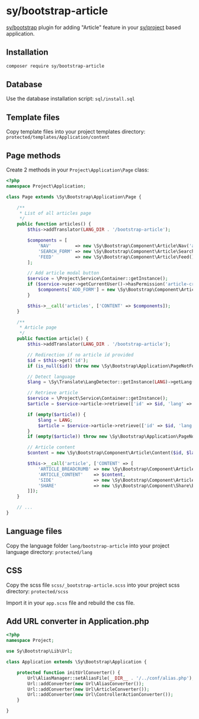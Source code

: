 # sy/bootstrap-article

[sy/bootstrap](https://github.com/syframework/bootstrap) plugin for adding "Article" feature in your [sy/project](https://github.com/syframework/project) based application.

## Installation

```bash
composer require sy/bootstrap-article
```

## Database

Use the database installation script: ```sql/install.sql```

## Template files

Copy template files into your project templates directory: ```protected/templates/Application/content```

## Page methods

Create 2 methods in your ```Project\Application\Page``` class:

```php
<?php
namespace Project\Application;

class Page extends \Sy\Bootstrap\Application\Page {

	/**
	 * List of all articles page
	 */
	public function articles() {
		$this->addTranslator(LANG_DIR . '/bootstrap-article');

		$components = [
			'NAV'         => new \Sy\Bootstrap\Component\Article\Nav('articles'),
			'SEARCH_FORM' => new \Sy\Bootstrap\Component\Article\Search(),
			'FEED'        => new \Sy\Bootstrap\Component\Article\Feed(),
		];

		// Add article modal button
		$service = \Project\Service\Container::getInstance();
		if ($service->user->getCurrentUser()->hasPermission('article-create')) {
			$components['ADD_FORM'] = new \Sy\Bootstrap\Component\Article\Add();
		}

		$this->__call('articles', ['CONTENT' => $components]);
	}

	/**
	 * Article page
	 */
	public function article() {
		$this->addTranslator(LANG_DIR . '/bootstrap-article');

		// Redirection if no article id provided
		$id = $this->get('id');
		if (is_null($id)) throw new \Sy\Bootstrap\Application\PageNotFoundException();

		// Detect language
		$lang = \Sy\Translate\LangDetector::getInstance(LANG)->getLang();

		// Retrieve article
		$service = \Project\Service\Container::getInstance();
		$article = $service->article->retrieve(['id' => $id, 'lang' => $lang]);

		if (empty($article)) {
			$lang = LANG;
			$article = $service->article->retrieve(['id' => $id, 'lang' => $lang]);
		}
		if (empty($article)) throw new \Sy\Bootstrap\Application\PageNotFoundException();

		// Article content
		$content = new \Sy\Bootstrap\Component\Article\Content($id, $lang);

		$this->__call('article', ['CONTENT' => [
			'ARTICLE_BREADCRUMB' => new \Sy\Bootstrap\Component\Article\Breadcrumb($id, $lang),
			'ARTICLE_CONTENT'    => $content,
			'SIDE'               => new \Sy\Bootstrap\Component\Article\Side($id, $article['category_id']),
			'SHARE'              => new \Sy\Bootstrap\Component\Share\Buttons(PROJECT_URL . Url::build('page', 'article', ['id' => $id])),
		]]);
	}

	// ...
}
```

## Language files

Copy the language folder ```lang/bootstrap-article``` into your project language directory: ```protected/lang```

## CSS

Copy the scss file ```scss/_bootstrap-article.scss``` into your project scss directory: ```protected/scss```

Import it in your ```app.scss``` file and rebuild the css file.

## Add URL converter in Application.php

```php
<?php
namespace Project;

use Sy\Bootstrap\Lib\Url;

class Application extends \Sy\Bootstrap\Application {

	protected function initUrlConverter() {
		Url\AliasManager::setAliasFile(__DIR__ . '/../conf/alias.php');
		Url::addConverter(new Url\AliasConverter());
		Url::addConverter(new Url\ArticleConverter());
		Url::addConverter(new Url\ControllerActionConverter());
	}

}
```